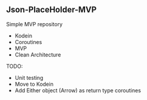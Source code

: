 ## Json-PlaceHolder-MVP

Simple MVP repository

* Kodein
* Coroutines
* MVP
* Clean Architecture


TODO:
* Unit testing
* Move to Kodein
* Add Either object (Arrow) as return type coroutines
